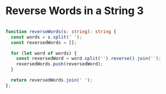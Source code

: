 # Reverse Words in a String 3

```typescript

function reverseWords(s: string): string {
  const words = s.split(' ');
  const reversedWords = [];

  for (let word of words) {
    const reversedWord = word.split('').reverse().join('');
    reversedWords.push(reversedWord);
  }

  return reversedWords.join(' ');
};
```

